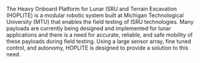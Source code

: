 The Heavy Onboard Platform for Lunar ISRU and Terrain Excavation (HOPLITE) is a modular robotic system built at
Michigan Technological University (MTU) that enables the field testing of ISRU technologies. Many payloads are
currently being designed and implemented for lunar applications and there is a need for accurate, reliable, and safe
mobility of these payloads during field testing. Using a large sensor array, fine tuned control, and autonomy,
HOPLITE is designed to provide a solution to this need.